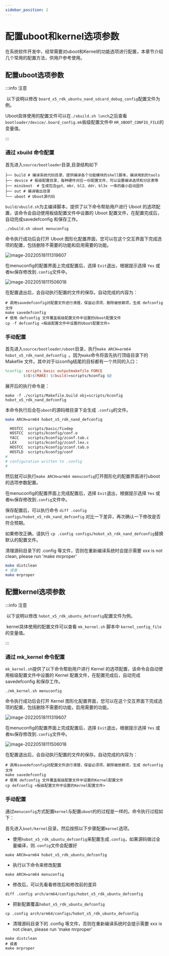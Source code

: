 ```yaml
---
sidebar_position: 2
---
```


# 配置uboot和kernel选项参数

在系统软件开发中，经常需要对uboot和Kernel的功能选项进行配置，本章节介绍几个常用的配置方法，供用户参考使用。

## 配置uboot选项参数

:::info 注意

​	以下说明以修改 `board_x5_rdk_ubuntu_nand_sdcard_debug_config`配置文件为例。

​	Uboot具体使用的配置文件可以在`./xbuild.sh lunch`之后查看`bootloader/device/.board_config.mk`板级配置文件中 `HR_UBOOT_CONFIG_FILE`的变量值。

:::

### 通过 xbuild 命令配置

首先进入`source/bootloader`目录,目录结构如下

```
├── build # 编译系统代码目录，提供编译各个功能模块的shell脚本，编译用到的tools
├── device # 板级配置目录，每种硬件对应一份配置文件，可以设置编译选项和分区表等
├── miniboot  # 生成包含gpt、mbr、bl2、ddr、bl3x 一体的最小启动固件
├── out # 编译输出目录
└── uboot # Uboot源代码
```

`build/xbuild.sh`为主编译脚本，提供了以下命令帮助用户进行 Uboot 的选项配置，该命令会自动使用板级配置文件中设置的 Uboot 配置文件，在配置完成后，自动完成savedefconfig 和保存工作。
```
./xbuild.sh uboot menuconfig
```

命令执行成功后会打开 Uboot 图形化配置界面，您可以在这个交互界面下完成选项的配置，包括删除不需要的功能和启用需要的功能。

![image-20220518111319607](https://rdk-doc.oss-cn-beijing.aliyuncs.com/doc/img/07_Advanced_development/02_linux_development/driver_development_x5/screenshot-20241120-201418.png)

在menuconfig的配置界面上完成配置后，选择 `Exit`退出，根据提示选择 `Yes` 或者`No`保存修改到`.config`文件中。

![image-20220518111506018](https://rdk-doc.oss-cn-beijing.aliyuncs.com/doc/img/07_Advanced_development/02_linux_development/driver_development/image-20220518111506018.png)

在配置退出后，会自动执行配置的文件的保存。自动完成的内容为：

```
# 调用savedefconfig对配置文件进行清理，保留必须项，删除被依赖项，生成 defconfig 文件
make savedefconfig
# 使用 defconfig 文件覆盖板级配置文件中设置的Uboot配置文件
cp -f defconfig <板级配置文件中设置的Uboot配置文件>
```

### 手动配置

首先进入`source/bootloader/uboot`目录，执行`make ARCH=arm64 hobot_x5_rdk_nand_defconfig `。因为`make`命令将首先执行顶级目录下的 Makefile 文件。其中对于以config结尾的目标都有一个共同的入口：

```makefile
%config: scripts_basic outputmakefile FORCE
        $(Q)$(MAKE) $(build)=scripts/kconfig $@
```

展开后的执行命令是：

```
make -f ./scripts/Makefile.build obj=scripts/kconfig hobot_x5_rdk_nand_defconfig
```

本命令执行后会在`uboot`的源码根目录下会生成 `.config`的文件。

```bash
make ARCH=arm64 hobot_x5_rdk_nand_defconfig

  HOSTCC  scripts/basic/fixdep
  HOSTCC  scripts/kconfig/conf.o
  YACC    scripts/kconfig/zconf.tab.c
  LEX     scripts/kconfig/zconf.lex.c
  HOSTCC  scripts/kconfig/zconf.tab.o
  HOSTLD  scripts/kconfig/conf
#
# configuration written to .config
#
```

然后就可以执行`make ARCH=arm64 menuconfig`打开图形化的配置界面进行uboot的选项参数配置。

在menuconfig的配置界面上完成配置后，选择 `Exit`退出，根据提示选择 `Yes` 或者`No`保存修改到`.config`文件中。

保存配置后，可以执行命令 `diff .config configs/hobot_x5_rdk_nand_defconfig` 对比一下差异，再次确认一下修改是否符合预期。

如果修改正确，请执行 `cp .config configs/hobot_x5_rdk_nand_defconfig`替换默认的配置文件。

清理源码目录下的 .config 等文件，否则在重新编译系统时会提示需要 xxx is not clean, please run 'make mrproper'
```bash
make distclean
# 或者
make mrproper
```

## 配置kernel选项参数

:::info 注意

​	以下说明以修改 `hobot_x5_rdk_ubuntu_defconfig`配置文件为例。

​	kernel具体使用的配置文件可以查看 `mk_kernel.sh` 脚本中 `kernel_config_file` 的变量值。

:::

### 通过 mk_kernel 命令配置

`mk_kernel.sh`提供了以下命令帮助用户进行 Kernel 的选项配置，该命令会自动使用板级配置文件中设置的 Kernel 配置文件，在配置完成后，自动完成savedefconfig 和保存工作。

```
./mk_kernel.sh menuconfig
```

命令执行成功后会打开 Kernel 图形化配置界面，您可以在这个交互界面下完成选项的配置，包括删除不需要的功能，启用需要的功能。

![image-20220518111319607](https://rdk-doc.oss-cn-beijing.aliyuncs.com/doc/img/07_Advanced_development/02_linux_development/driver_development_x5/screenshot-20241120-195703.png)

在menuconfig的配置界面上完成配置后，选择 `Exit`退出，根据提示选择 `Yes` 或者`No`保存修改到`.config`文件中。

![image-20220518111506018](https://rdk-doc.oss-cn-beijing.aliyuncs.com/doc/img/07_Advanced_development/02_linux_development/driver_development/image-20220518111506018.png)

在配置退出后，会自动执行配置的文件的保存。自动完成的内容为：

```
# 调用savedefconfig对配置文件进行清理，保留必须项，删除被依赖项，生成 defconfig 文件
make savedefconfig
# 使用 defconfig 文件覆盖板级配置文件中设置的Kernel配置文件
cp defconfig <板级配置文件中设置的Kernel配置文件>
```

### 手动配置

通过`menuconfig`方式配置`kernel`与配置`uboot`的的过程是一样的。命令执行过程如下：

首先进入`boot/kernel`目录，然后按照以下步骤配置`kernel`选项。

- 使用`hobot_x5_rdk_ubuntu_defconfig`来配置生成`.config`，如果源码做过全量编译，则`.config`文件会配置好

```
make ARCH=arm64 hobot_x5_rdk_ubuntu_defconfig
```

- 执行以下命令来修改配置

```
make ARCH=arm64 menuconfig
```

- 修改后，可以先看看修改后和修改前的差异

```
diff .config arch/arm64/configs/hobot_x5_rdk_ubuntu_defconfig
```

- 把新配置覆盖`hobot_x5_rdk_ubuntu_defconfig`

```
cp .config arch/arm64/configs/hobot_x5_rdk_ubuntu_defconfig
```

- 清理源码目录下的 .config 等文件，否则在重新编译系统时会提示需要 xxx is not clean, please run 'make mrproper'

```
make distclean
# 或者
make mrproper
```

